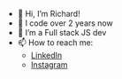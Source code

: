 - 👋 Hi, I’m Richard!
- 👀 I code over 2 years now
- 🌱 I’m a Full stack JS dev
- 📫 How to reach me:
  - [LinkedIn](https://www.linkedin.com/in/richard-kadian)
  - [Instagram](https://www.instagram.com/_iam_rich_)
